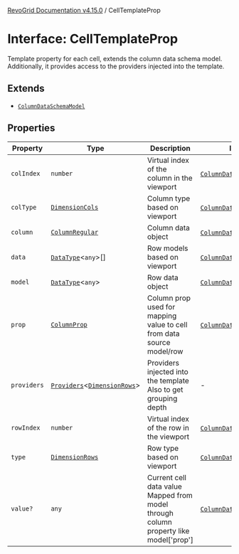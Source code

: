 [RevoGrid Documentation v4.15.0](README.md) / CellTemplateProp

# Interface: CellTemplateProp

Template property for each cell, extends the column data schema model.
Additionally, it provides access to the providers injected into the template.

## Extends

- [`ColumnDataSchemaModel`](Interface.ColumnDataSchemaModel.md)

## Properties

| Property | Type | Description | Inherited from | Defined in |
| ------ | ------ | ------ | ------ | ------ |
| `colIndex` | `number` | Virtual index of the column in the viewport | [`ColumnDataSchemaModel`](Interface.ColumnDataSchemaModel.md).`colIndex` | [src/types/interfaces.ts:50](https://github.com/revolist/revogrid/blob/f57e3b1afae49404a5b6670c54899cb5770f47c4/src/types/interfaces.ts#L50) |
| `colType` | [`DimensionCols`](TypeAlias.DimensionCols.md) | Column type based on viewport | [`ColumnDataSchemaModel`](Interface.ColumnDataSchemaModel.md).`colType` | [src/types/interfaces.ts:54](https://github.com/revolist/revogrid/blob/f57e3b1afae49404a5b6670c54899cb5770f47c4/src/types/interfaces.ts#L54) |
| `column` | [`ColumnRegular`](Interface.ColumnRegular.md) | Column data object | [`ColumnDataSchemaModel`](Interface.ColumnDataSchemaModel.md).`column` | [src/types/interfaces.ts:42](https://github.com/revolist/revogrid/blob/f57e3b1afae49404a5b6670c54899cb5770f47c4/src/types/interfaces.ts#L42) |
| `data` | [`DataType`](TypeAlias.DataType.md)\<`any`\>[] | Row models based on viewport | [`ColumnDataSchemaModel`](Interface.ColumnDataSchemaModel.md).`data` | [src/types/interfaces.ts:62](https://github.com/revolist/revogrid/blob/f57e3b1afae49404a5b6670c54899cb5770f47c4/src/types/interfaces.ts#L62) |
| `model` | [`DataType`](TypeAlias.DataType.md)\<`any`\> | Row data object | [`ColumnDataSchemaModel`](Interface.ColumnDataSchemaModel.md).`model` | [src/types/interfaces.ts:38](https://github.com/revolist/revogrid/blob/f57e3b1afae49404a5b6670c54899cb5770f47c4/src/types/interfaces.ts#L38) |
| `prop` | [`ColumnProp`](TypeAlias.ColumnProp.md) | Column prop used for mapping value to cell from data source model/row | [`ColumnDataSchemaModel`](Interface.ColumnDataSchemaModel.md).`prop` | [src/types/interfaces.ts:34](https://github.com/revolist/revogrid/blob/f57e3b1afae49404a5b6670c54899cb5770f47c4/src/types/interfaces.ts#L34) |
| `providers` | [`Providers`](Interface.Providers.md)\<[`DimensionRows`](TypeAlias.DimensionRows.md)\> | Providers injected into the template Also to get grouping depth | - | [src/types/interfaces.ts:78](https://github.com/revolist/revogrid/blob/f57e3b1afae49404a5b6670c54899cb5770f47c4/src/types/interfaces.ts#L78) |
| `rowIndex` | `number` | Virtual index of the row in the viewport | [`ColumnDataSchemaModel`](Interface.ColumnDataSchemaModel.md).`rowIndex` | [src/types/interfaces.ts:46](https://github.com/revolist/revogrid/blob/f57e3b1afae49404a5b6670c54899cb5770f47c4/src/types/interfaces.ts#L46) |
| `type` | [`DimensionRows`](TypeAlias.DimensionRows.md) | Row type based on viewport | [`ColumnDataSchemaModel`](Interface.ColumnDataSchemaModel.md).`type` | [src/types/interfaces.ts:58](https://github.com/revolist/revogrid/blob/f57e3b1afae49404a5b6670c54899cb5770f47c4/src/types/interfaces.ts#L58) |
| `value?` | `any` | Current cell data value Mapped from model through column property like model['prop'] | [`ColumnDataSchemaModel`](Interface.ColumnDataSchemaModel.md).`value` | [src/types/interfaces.ts:67](https://github.com/revolist/revogrid/blob/f57e3b1afae49404a5b6670c54899cb5770f47c4/src/types/interfaces.ts#L67) |
